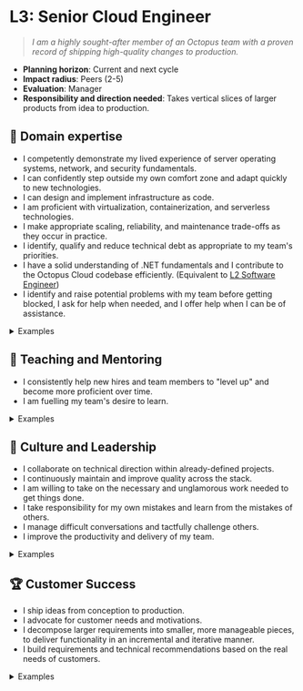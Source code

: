 # L3: Senior Cloud Engineer

> _I am a highly sought-after member of an Octopus team with a proven record of shipping high-quality changes to production._

- **Planning horizon**: Current and next cycle
- **Impact radius**: Peers (2-5)
- **Evaluation**: Manager
- **Responsibility and direction needed**: Takes vertical slices of larger products from idea to production.

## 🦉 Domain expertise

- I competently demonstrate my lived experience of server operating systems, network, and security fundamentals.
- I can confidently step outside my own comfort zone and adapt quickly to new technologies.
- I can design and implement infrastructure as code.
- I am proficient with virtualization, containerization, and serverless technologies.
- I make appropriate scaling, reliability, and maintenance trade-offs as they occur in practice.
- I identify, qualify and reduce technical debt as appropriate to my team's priorities.
- I have a solid understanding of .NET fundamentals and I contribute to the Octopus Cloud codebase efficiently. (Equivalent to [L2 Software Engineer](../Software-Engineering/L2-Software-Engineer.md))
- I identify and raise potential problems with my team before getting blocked, I ask for help when needed, and I offer help when I can be of assistance.

<details>
<summary>Examples</summary>

- I led a small improvement project for Octopus Cloud from pitch to production, collaborating with my team.
- I made pragmatic decisions in order to ship a product. I engaged stakeholders and kept them informed.
- People asked me for my opinion when making technical decisions because I had a proven track record of making wise choices.
- I guided my team's decision making around operational concerns, making appropriate risk trade-offs to balance delivery and quality  

</details>

## 🌱 Teaching and Mentoring

- I consistently help new hires and team members to "level up" and become more proficient over time.
- I am fuelling my team's desire to learn.

<details>
<summary>Examples</summary>

- I saw an opportunity to train others on an aspect of cloud platform, and I followed through to provide a knowledge sharing session.
- I was buddy to a new team member and helped them navigate our systems and culture.
- I used a pairing session as an opportunity to teach and show someone an alternate, cleaner way to implement functionality in an ego-less manner.

</details>

## 🧭 Culture and Leadership

- I collaborate on technical direction within already-defined projects.
- I continuously maintain and improve quality across the stack.
- I am willing to take on the necessary and unglamorous work needed to get things done.
- I take responsibility for my own mistakes and learn from the mistakes of others.
- I manage difficult conversations and tactfully challenge others.
- I improve the productivity and delivery of my team.

<details>
<summary>Examples</summary>

- I took on a significant share of unplanned work and other "housekeeping" tasks.
- I spotted a contentious issue that could have gone badly and facilitated everyone toward a decision that resolved the situation.
- I recognised a problem early and got in to fix it even though it wasn't my fault.
- I wrote a clear and concise proposal that persuaded the team to act on my idea.

</details>

## 🏆 Customer Success

- I ship ideas from conception to production.
- I advocate for customer needs and motivations.
- I decompose larger requirements into smaller, more manageable pieces, to deliver functionality in an incremental and iterative manner.
- I build requirements and technical recommendations based on the real needs of customers.

<details>
<summary>Examples</summary>

- I sought input from others outside of my team when planning a change with significant impact, and acted on that feedback.
- I helped unblock the delivery pipeline to make sure we could verify the expected behaviour of the changes we made to production.
- I analyzed metrics to make technical and scope decisions during project planning.

</details>
